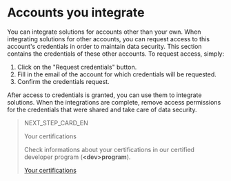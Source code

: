 # Accounts you integrate
 
You can integrate solutions for accounts other than your own. When integrating solutions for other accounts, you can request access to this account's credentials in order to maintain data security. This section contains the credentials of these other accounts. To request access, simply:
 
1. Click on the "Request credentials" button.
2. Fill in the email of the account for which credentials will be requested.
3. Confirm the credentials request.
 
After access to credentials is granted, you can use them to integrate solutions. When the integrations are complete, remove access permissions for the credentials that were shared and take care of data security.

> NEXT_STEP_CARD_EN
>
> Your certifications
>
> Check informations about your certifications in our certified developer program (**&lt;dev&gt;program**).
>
> [Your certifications](https://www.mercadopago[FAKER][URL][DOMAIN]/developers/en/guides/resources/dashboard/certification)